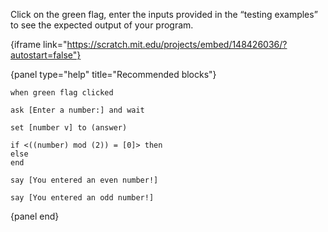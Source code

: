 Click on the green flag, enter the inputs provided in the “testing examples” to see the expected output of your program.

{iframe link="https://scratch.mit.edu/projects/embed/148426036/?autostart=false"}

{panel type="help" title="Recommended blocks"}

<pre><code class="scratch:split:random">when green flag clicked

ask [Enter a number:] and wait

set [number v] to (answer)

if &lt;((number) mod (2)) = [0]&gt; then
else
end
</code></pre>

<pre><code class="scratch:split:random">say [You entered an even number!]

say [You entered an odd number!]
</code></pre>

{panel end}